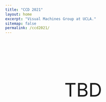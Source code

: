 ```yaml
---
title: "CCD 2021"
layout: home
excerpt: "Visual Machines Group at UCLA."
sitemap: false
permalink: /ccd2021/
---
```


<br> <br> <br> <br>

<div style="width: 100%">
  
  <p style="font-size: 60px; text-align: center">TBD</p>
  
</div>
